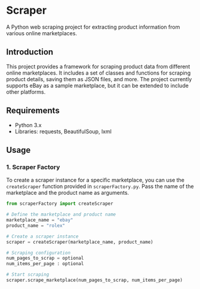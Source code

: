 # Scraper

A Python web scraping project for extracting product information from various online marketplaces.

## Introduction

This project provides a framework for scraping product data from different online marketplaces. It includes a set of classes and functions for scraping product details, saving them as JSON files, and more. The project currently supports eBay as a sample marketplace, but it can be extended to include other platforms.

## Requirements

- Python 3.x
- Libraries: requests, BeautifulSoup, lxml

## Usage

### 1. Scraper Factory

To create a scraper instance for a specific marketplace, you can use the `createScraper` function provided in `scraperFactory.py`. Pass the name of the marketplace and the product name as arguments.

```python
from scraperFactory import createScraper

# Define the marketplace and product name
marketplace_name = "ebay"
product_name = "rolex"

# Create a scraper instance
scraper = createScraper(marketplace_name, product_name)

# Scraping configuration
num_pages_to_scrap = optional
num_items_per_page : optional

# Start scraping
scraper.scrape_marketplace(num_pages_to_scrap, num_items_per_page)
```
